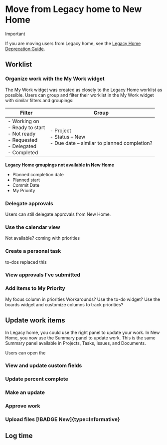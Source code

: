 # Move from Legacy home to New Home



>[!IMPORTANT]
>
>If you are moving users from Legacy home, see the [Legacy Home Deprecation Guide](/help/quicksilver/product-announcements/announcements/legacy-home-deprecation.md).

## Worklist

### Organize work with the My Work widget

The My Work widget was created as closely to the Legacy Home worklist as possible. Users can group and filter their worklist in the My Work widget with similar filters and groupings: 

| **Filter** | **Group** |
|------------|-----------|
| - Working on <br> - Ready to start <br> - Not ready <br> - Requested <br> - Delegated <br> - Completed | - Project <br> - Status – New <br> - Due date – similar to planned completion? |


**Legacy Home groupings not available in New Home**

* Planned completion date 
* Planned start 
* Commit Date 
* My Priority 

### Delegate approvals

Users can still delegate approvals from New Home.

### Use the calendar view

Not available? coming with priorities

### Create a personal task

to-dos replaced this 

### View approvals I've submitted

### Add items to My Priority

My focus column in priorities
Workarounds?
Use the to-do widget?
Use the boards widget and customize columns to track priorities?


## Update work items

In Legacy home, you could use the right panel to update your work. In New Home, you now use the Summary panel to update work. This is the same Summary panel available in Projects, Tasks, Issues, and Documents.

Users can open the 

### View and update custom fields

### Update percent complete

### Make an update

### Approve work


### Upload files [!BADGE New]{type=Informative}


## Log time